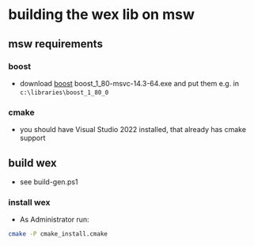 # building the wex lib on msw

## msw requirements

### boost

- download
  [boost](https://boostorg.jfrog.io/ui/native/main/release/1.80.0/binaries)
  boost_1_80-msvc-14.3-64.exe
  and put them e.g. in `c:\libraries\boost_1_80_0`

### cmake

- you should have Visual Studio 2022 installed, that already
  has cmake support

## build wex

- see build-gen.ps1

### install wex

- As Administrator run:

```bash
cmake -P cmake_install.cmake
```
